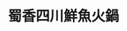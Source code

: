 ---
title: "蜀香四川鮮魚火鍋"
description: "蜀香四川鮮魚火鍋"
layout: shop
keywords:
  - 美食競賽
  - 台灣美食
  - 美食精選
datePublished: "2025-06-30"
dateModified: "2025-07-04"
city: "宜蘭縣"
district: "宜蘭市"
address: "宜蘭縣宜蘭市新興路117號"
phone: "0920938107"
geo: "24.761584382284113, 121.75684242558307"
google_map: "https://maps.app.goo.gl/9Kd9zYXcBoYpLxRY8"
footinder: "https://footinder.com.tw/%E5%AE%9C%E8%98%AD%E7%B8%A3%E5%AE%9C%E8%98%AD%E5%B8%82/102230/"
official: "https://www.facebook.com/SHAsiang/"
award:
  - name: "500盤"
    year: "2024"
    entries:
      - dishes:
          - "蜀香四川鮮魚火鍋"

---